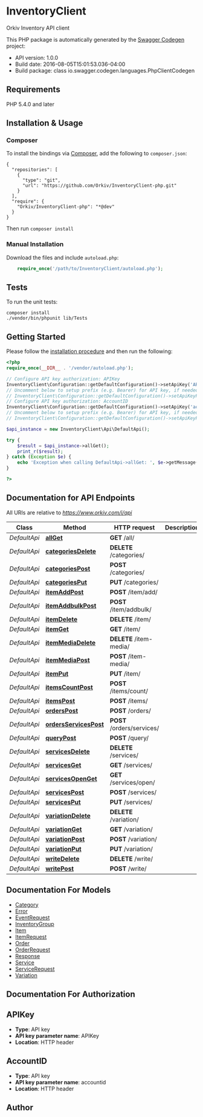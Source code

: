 # InventoryClient
Orkiv Inventory API client

This PHP package is automatically generated by the [Swagger Codegen](https://github.com/swagger-api/swagger-codegen) project:

- API version: 1.0.0
- Build date: 2016-08-05T15:01:53.036-04:00
- Build package: class io.swagger.codegen.languages.PhpClientCodegen

## Requirements

PHP 5.4.0 and later

## Installation & Usage
### Composer

To install the bindings via [Composer](http://getcomposer.org/), add the following to `composer.json`:

```
{
  "repositories": [
    {
      "type": "git",
      "url": "https://github.com/Orkiv/InventoryClient-php.git"
    }
  ],
  "require": {
    "Orkiv/InventoryClient-php": "*@dev"
  }
}
```

Then run `composer install`

### Manual Installation

Download the files and include `autoload.php`:

```php
    require_once('/path/to/InventoryClient/autoload.php');
```

## Tests

To run the unit tests:

```
composer install
./vendor/bin/phpunit lib/Tests
```

## Getting Started

Please follow the [installation procedure](#installation--usage) and then run the following:

```php
<?php
require_once(__DIR__ . '/vendor/autoload.php');

// Configure API key authorization: APIKey
InventoryClient\Configuration::getDefaultConfiguration()->setApiKey('APIKey', 'YOUR_API_KEY');
// Uncomment below to setup prefix (e.g. Bearer) for API key, if needed
// InventoryClient\Configuration::getDefaultConfiguration()->setApiKeyPrefix('APIKey', 'Bearer');
// Configure API key authorization: AccountID
InventoryClient\Configuration::getDefaultConfiguration()->setApiKey('accountid', 'YOUR_API_KEY');
// Uncomment below to setup prefix (e.g. Bearer) for API key, if needed
// InventoryClient\Configuration::getDefaultConfiguration()->setApiKeyPrefix('accountid', 'Bearer');

$api_instance = new InventoryClient\Api\DefaultApi();

try {
    $result = $api_instance->allGet();
    print_r($result);
} catch (Exception $e) {
    echo 'Exception when calling DefaultApi->allGet: ', $e->getMessage(), PHP_EOL;
}

?>
```

## Documentation for API Endpoints

All URIs are relative to *https://www.orkiv.com/i/api*

Class | Method | HTTP request | Description
------------ | ------------- | ------------- | -------------
*DefaultApi* | [**allGet**](docs/Api/DefaultApi.md#allget) | **GET** /all/ | 
*DefaultApi* | [**categoriesDelete**](docs/Api/DefaultApi.md#categoriesdelete) | **DELETE** /categories/ | 
*DefaultApi* | [**categoriesPost**](docs/Api/DefaultApi.md#categoriespost) | **POST** /categories/ | 
*DefaultApi* | [**categoriesPut**](docs/Api/DefaultApi.md#categoriesput) | **PUT** /categories/ | 
*DefaultApi* | [**itemAddPost**](docs/Api/DefaultApi.md#itemaddpost) | **POST** /item/add/ | 
*DefaultApi* | [**itemAddbulkPost**](docs/Api/DefaultApi.md#itemaddbulkpost) | **POST** /item/addbulk/ | 
*DefaultApi* | [**itemDelete**](docs/Api/DefaultApi.md#itemdelete) | **DELETE** /item/ | 
*DefaultApi* | [**itemGet**](docs/Api/DefaultApi.md#itemget) | **GET** /item/ | 
*DefaultApi* | [**itemMediaDelete**](docs/Api/DefaultApi.md#itemmediadelete) | **DELETE** /item-media/ | 
*DefaultApi* | [**itemMediaPost**](docs/Api/DefaultApi.md#itemmediapost) | **POST** /item-media/ | 
*DefaultApi* | [**itemPut**](docs/Api/DefaultApi.md#itemput) | **PUT** /item/ | 
*DefaultApi* | [**itemsCountPost**](docs/Api/DefaultApi.md#itemscountpost) | **POST** /items/count/ | 
*DefaultApi* | [**itemsPost**](docs/Api/DefaultApi.md#itemspost) | **POST** /items/ | 
*DefaultApi* | [**ordersPost**](docs/Api/DefaultApi.md#orderspost) | **POST** /orders/ | 
*DefaultApi* | [**ordersServicesPost**](docs/Api/DefaultApi.md#ordersservicespost) | **POST** /orders/services/ | 
*DefaultApi* | [**queryPost**](docs/Api/DefaultApi.md#querypost) | **POST** /query/ | 
*DefaultApi* | [**servicesDelete**](docs/Api/DefaultApi.md#servicesdelete) | **DELETE** /services/ | 
*DefaultApi* | [**servicesGet**](docs/Api/DefaultApi.md#servicesget) | **GET** /services/ | 
*DefaultApi* | [**servicesOpenGet**](docs/Api/DefaultApi.md#servicesopenget) | **GET** /services/open/ | 
*DefaultApi* | [**servicesPost**](docs/Api/DefaultApi.md#servicespost) | **POST** /services/ | 
*DefaultApi* | [**servicesPut**](docs/Api/DefaultApi.md#servicesput) | **PUT** /services/ | 
*DefaultApi* | [**variationDelete**](docs/Api/DefaultApi.md#variationdelete) | **DELETE** /variation/ | 
*DefaultApi* | [**variationGet**](docs/Api/DefaultApi.md#variationget) | **GET** /variation/ | 
*DefaultApi* | [**variationPost**](docs/Api/DefaultApi.md#variationpost) | **POST** /variation/ | 
*DefaultApi* | [**variationPut**](docs/Api/DefaultApi.md#variationput) | **PUT** /variation/ | 
*DefaultApi* | [**writeDelete**](docs/Api/DefaultApi.md#writedelete) | **DELETE** /write/ | 
*DefaultApi* | [**writePost**](docs/Api/DefaultApi.md#writepost) | **POST** /write/ | 


## Documentation For Models

 - [Category](docs/Model/Category.md)
 - [Error](docs/Model/Error.md)
 - [EventRequest](docs/Model/EventRequest.md)
 - [InventoryGroup](docs/Model/InventoryGroup.md)
 - [Item](docs/Model/Item.md)
 - [ItemRequest](docs/Model/ItemRequest.md)
 - [Order](docs/Model/Order.md)
 - [OrderRequest](docs/Model/OrderRequest.md)
 - [Response](docs/Model/Response.md)
 - [Service](docs/Model/Service.md)
 - [ServiceRequest](docs/Model/ServiceRequest.md)
 - [Variation](docs/Model/Variation.md)


## Documentation For Authorization


## APIKey

- **Type**: API key
- **API key parameter name**: APIKey
- **Location**: HTTP header

## AccountID

- **Type**: API key
- **API key parameter name**: accountid
- **Location**: HTTP header


## Author




